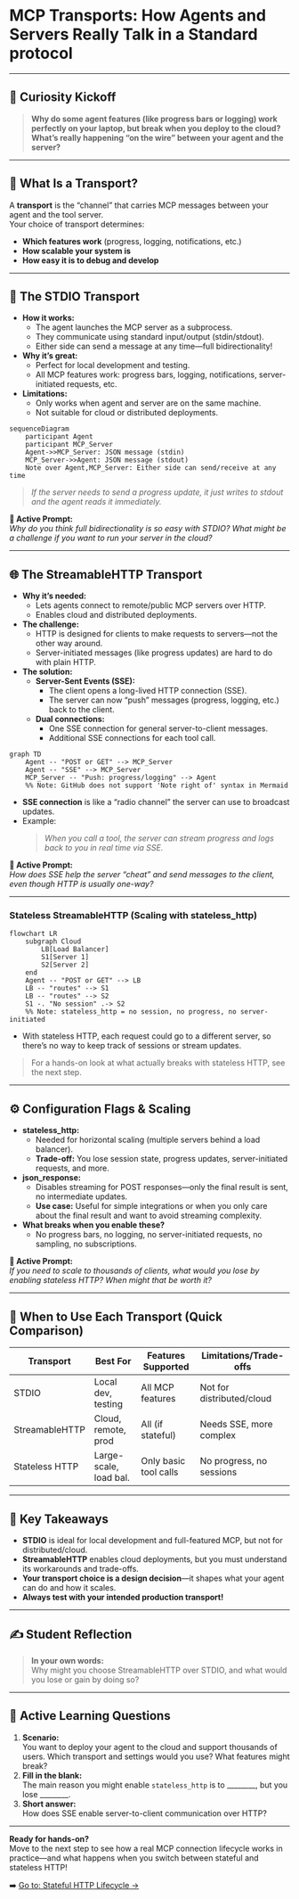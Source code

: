 # MCP Transports: How Agents and Servers Really Talk in a Standard protocol

---

## 🌱 Curiosity Kickoff

> **Why do some agent features (like progress bars or logging) work perfectly on your laptop, but break when you deploy to the cloud? What’s really happening “on the wire” between your agent and the server?**

---

## 🚦 What Is a Transport?

A **transport** is the “channel” that carries MCP messages between your agent and the tool server.  
Your choice of transport determines:
- **Which features work** (progress, logging, notifications, etc.)
- **How scalable your system is**
- **How easy it is to debug and develop**

---

## 🚂 The STDIO Transport

- **How it works:**  
  - The agent launches the MCP server as a subprocess.
  - They communicate using standard input/output (stdin/stdout).
  - Either side can send a message at any time—full bidirectionality!
- **Why it’s great:**  
  - Perfect for local development and testing.
  - All MCP features work: progress bars, logging, notifications, server-initiated requests, etc.
- **Limitations:**  
  - Only works when agent and server are on the same machine.
  - Not suitable for cloud or distributed deployments.

```mermaid
sequenceDiagram
    participant Agent
    participant MCP_Server
    Agent->>MCP_Server: JSON message (stdin)
    MCP_Server->>Agent: JSON message (stdout)
    Note over Agent,MCP_Server: Either side can send/receive at any time
```
  > *If the server needs to send a progress update, it just writes to stdout and the agent reads it immediately.*

**🧠 Active Prompt:**  
*Why do you think full bidirectionality is so easy with STDIO? What might be a challenge if you want to run your server in the cloud?*

---

## 🌐 The StreamableHTTP Transport

- **Why it’s needed:**  
  - Lets agents connect to remote/public MCP servers over HTTP.
  - Enables cloud and distributed deployments.
- **The challenge:**  
  - HTTP is designed for clients to make requests to servers—not the other way around.
  - Server-initiated messages (like progress updates) are hard to do with plain HTTP.
- **The solution:**  
  - **Server-Sent Events (SSE):**  
    - The client opens a long-lived HTTP connection (SSE).
    - The server can now “push” messages (progress, logging, etc.) back to the client.
  - **Dual connections:**  
    - One SSE connection for general server-to-client messages.
    - Additional SSE connections for each tool call.

```mermaid
graph TD
    Agent -- "POST or GET" --> MCP_Server
    Agent -- "SSE" --> MCP_Server
    MCP_Server -- "Push: progress/logging" --> Agent
    %% Note: GitHub does not support 'Note right of' syntax in Mermaid
```

 
- **SSE connection** is like a “radio channel” the server can use to broadcast updates.
- Example:  
  > *When you call a tool, the server can stream progress and logs back to you in real time via SSE.*
  
**🧠 Active Prompt:**  
*How does SSE help the server “cheat” and send messages to the client, even though HTTP is usually one-way?*

---

### Stateless StreamableHTTP (Scaling with stateless_http)

```mermaid
flowchart LR
    subgraph Cloud
        LB[Load Balancer]
        S1[Server 1]
        S2[Server 2]
    end
    Agent -- "POST or GET" --> LB
    LB -- "routes" --> S1
    LB -- "routes" --> S2
    S1 -. "No session" .-> S2
    %% Note: stateless_http = no session, no progress, no server-initiated
```

- With stateless HTTP, each request could go to a different server, so there’s no way to keep track of sessions or stream updates.

> For a hands-on look at what actually breaks with stateless HTTP, see the next step.

---

## ⚙️ Configuration Flags & Scaling

- **stateless_http:**  
  - Needed for horizontal scaling (multiple servers behind a load balancer).
  - **Trade-off:** You lose session state, progress updates, server-initiated requests, and more.
- **json_response:**  
  - Disables streaming for POST responses—only the final result is sent, no intermediate updates.
  - **Use case:** Useful for simple integrations or when you only care about the final result and want to avoid streaming complexity.
- **What breaks when you enable these?**  
  - No progress bars, no logging, no server-initiated requests, no sampling, no subscriptions.

**🧠 Active Prompt:**  
*If you need to scale to thousands of clients, what would you lose by enabling stateless HTTP? When might that be worth it?*

---

## 🚦 When to Use Each Transport (Quick Comparison)

| Transport         | Best For                | Features Supported         | Limitations/Trade-offs         |
|-------------------|------------------------|----------------------------|-------------------------------|
| STDIO             | Local dev, testing      | All MCP features           | Not for distributed/cloud     |
| StreamableHTTP    | Cloud, remote, prod     | All (if stateful)          | Needs SSE, more complex       |
| Stateless HTTP    | Large-scale, load bal.  | Only basic tool calls      | No progress, no sessions      |

---

## 🏁 Key Takeaways

- **STDIO** is ideal for local development and full-featured MCP, but not for distributed/cloud.
- **StreamableHTTP** enables cloud deployments, but you must understand its workarounds and trade-offs.
- **Your transport choice is a design decision**—it shapes what your agent can do and how it scales.
- **Always test with your intended production transport!**

---

## ✍️ Student Reflection

> **In your own words:**  
> Why might you choose StreamableHTTP over STDIO, and what would you lose or gain by doing so?

---

## 🧩 Active Learning Questions

1. **Scenario:**  
   You want to deploy your agent to the cloud and support thousands of users. Which transport and settings would you use? What features might break?
2. **Fill in the blank:**  
   The main reason you might enable `stateless_http` is to ________, but you lose ________.
3. **Short answer:**  
   How does SSE enable server-to-client communication over HTTP?

---

**Ready for hands-on?**  
Move to the next step to see how a real MCP connection lifecycle works in practice—and what happens when you switch between stateful and stateless HTTP!

➡️ [Go to: Stateful HTTP Lifecycle →](../02_stateful_http_lifecycle/README.md)